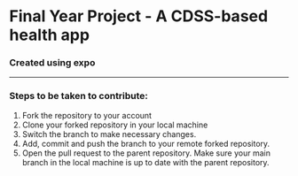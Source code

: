 # Final Year Project - A CDSS-based health app

### Created using expo

--- 

### Steps to be taken to contribute:
1. Fork the repository to your account
2. Clone your forked repository in your local machine
3. Switch the branch to make necessary changes.
4. Add, commit and push the branch to your remote forked repository.
5. Open the pull request to the parent repository. Make sure your main branch in the local machine is up to date with the parent repository.

